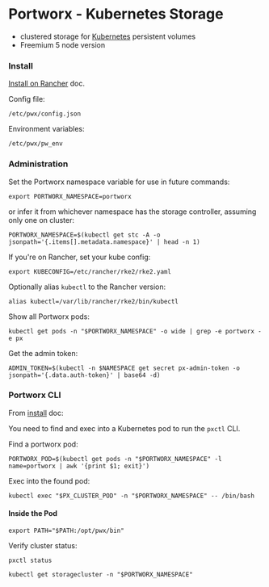 # Portworx - Kubernetes Storage

- clustered storage for [Kubernetes](kubernetes.md) persistent volumes
- Freemium 5 node version

### Install

[Install on Rancher](https://docs.portworx.com/portworx-enterprise/platform/kubernetes/rancher/install) doc.

Config file:

```
/etc/pwx/config.json
```

Environment variables:

```
/etc/pwx/pw_env
```

### Administration

Set the Portworx namespace variable for use in future commands:

```shell
export PORTWORX_NAMESPACE=portworx
```

or infer it from whichever namespace has the storage controller, assuming only one on cluster:

```shell
PORTWORX_NAMESPACE=$(kubectl get stc -A -o jsonpath='{.items[].metadata.namespace}' | head -n 1)
```

If you're on Rancher, set your kube config:

```shell
export KUBECONFIG=/etc/rancher/rke2/rke2.yaml
```
Optionally alias `kubectl` to the Rancher version:
```shell
alias kubectl=/var/lib/rancher/rke2/bin/kubectl
```

Show all Portworx pods:

```shell
kubectl get pods -n "$PORTWORX_NAMESPACE" -o wide | grep -e portworx -e px
```

Get the admin token:

```shell
ADMIN_TOKEN=$(kubectl -n $NAMESPACE get secret px-admin-token -o jsonpath='{.data.auth-token}' | base64 -d)
```


### Portworx CLI

From [install](https://docs.portworx.com/portworx-enterprise/platform/kubernetes/rancher/install) doc:

You need to find and exec into a Kubernetes pod to run the `pxctl` CLI.

Find a portworx pod:

```shell
PORTWORX_POD=$(kubectl get pods -n "$PORTWORX_NAMESPACE" -l name=portworx | awk '{print $1; exit}')
```

Exec into the found pod:

```shell
kubectl exec "$PX_CLUSTER_POD" -n "$PORTWORX_NAMESPACE" -- /bin/bash
```

#### Inside the Pod

```shell
export PATH="$PATH:/opt/pwx/bin"
```

Verify cluster status:

```shell
pxctl status
```

```shell
kubectl get storagecluster -n "$PORTWORX_NAMESPACE"
```

